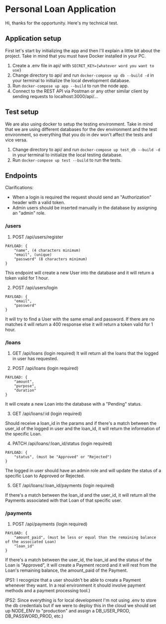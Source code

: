 # Personal Loan Application
Hi, thanks for the opportunity. Here's my technical test.


## Application setup
First let's start by initializing the app and then I'll explain a little bit about the project. Take in mind that you must have Docker installed in your PC.

1. Create a .env file in api/ with `SECRET_KEY={whatever word you want to use}`
2. Change directory to api/ and run `docker-compose up db --build -d` in your terminal to initialize the local development database.
3. Run `docker-compose up app --build` to run the node app.
4. Connect to the REST API via Postman or any other similar client by sending requests to localhost:3000/api/...

## Test setup
We are also using docker to setup the testing environment. Take in mind that we are using different databases for the dev environment and the test environment, so everything that you do in dev won't affect the tests and vice versa.

1. Change directory to api/ and run `docker-compose up test_db --build -d` in your terminal to initialize the local testing database.
2. Run `docker-compose up test --build` to run the tests.

## Endpoints
Clarifications:
- When a login is required the request should send an "Authorization" header with a valid token.
- Admin users should be inserted manually in the database by assigning an "admin" role.

### /users

1. POST /api/users/register
```
PAYLOAD: {
    "name", (4 characters minimum)
    "email", (unique)
    "password" (8 characters minimum)
}
```
This endpoint will create a new User into the database and it will return a token valid for 1 hour.

2. POST /api/users/login
```
PAYLOAD: {
    "email",
    "password"
}
```
It will try to find a User with the same email and password. If there are no matches it will return a 400 response else it will return a token valid for 1 hour.

### /loans

1. GET /api/loans (login required)
It will return all the loans that the logged in user has requested.

2. POST /api/loans (login required)
```
PAYLOAD: {
    "amount", 
    "purpose",
    "duration"
}
```
It will create a new Loan into the database with a "Pending" status.

3. GET /api/loans/:id (login required)

Should receive a loan_id in the params and if there's a match between the user_id of the logged in user and the loan_id, it will return the information of the specific Loan.

4. PATCH /api/loans/:loan_id/status (login required)
```
PAYLOAD: {
    "status", (must be "Approved" or "Rejected")
}
```
The logged in user should have an admin role and will update the status of a specific Loan to Approved or Rejected.

5. GET /api/loans/:loan_id/payments (login required)

If there's a match between the loan_id and the user_id, it will return all the Payments associated with that Loan of that specific user.

### /payments

1. POST /api/payments (login required)
```
PAYLOAD: {
    "amount_paid", (must be less or equal than the remaining balance of the associated Loan)
    "loan_id"
}
```
If there's a match between the user_id, the loan_id and the status of the Loan is "Approved", it will create a Payment record and it will rest from the Loan's remaining balance, the amount_paid of the Payment.

(PS1: I recognize that a user shouldn't be able to create a Payment whenever they want. In a real environment it should involve payment methods and a payment processing tool.)

(PS2: Since everything is for local development I'm not using .env to store the db credentials but if we were to deploy this in the cloud we should set up NODE_ENV to "production" and assign a DB_USER_PROD, DB_PASSWORD_PROD, etc.)